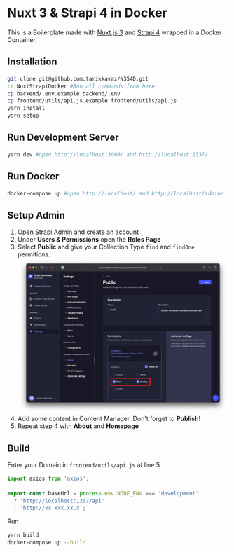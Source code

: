 # Nuxt 3 & Strapi 4 in Docker 

This is a Boilerplate made with [Nuxt.js 3](https://nuxt.com/) and [Strapi 4](https://docs.strapi.io/dev-docs/quick-start#_1-install-strapi-and-create-a-new-project) wrapped in a Docker Container. 

## Installation 

```bash
git clone git@github.com:tarikkavaz/N3S4D.git
cd NuxtStrapiDocker #Run all commands from here 
cp backend/.env.example backend/.env
cp frontend/utils/api.js.example frontend/utils/api.js
yarn install
yarn setup

```

## Run Development Server
```bash
yarn dev #open http://localhost:3000/ and http://localhost:1337/
```
## Run Docker
```bash
docker-compose up #open http://localhost/ and http://localhost/admin/
```
## Setup Admin
1. Open Strapi Admin and create an account
2. Under **Users & Permissions** open the **Roles Page**
3. Select **Public** and give your Collection Type `find` and `findOne` permitions.
![Permissions](Readme/Readme1.png)
4. Add some content in Content Manager. Don't forget to **Publish!**
5. Repeat step 4 with **About** and **Homepage**

## Build 
Enter your Domain in `frontend/utils/api.js` at line 5
```javascript
import axios from 'axios';

export const baseUrl = process.env.NODE_ENV === 'development'
  ? 'http://localhost:1337/api'
  : 'http://xx.xxx.xx.x';
```

Run 
```bash
yarn build
docker-compose up --build

```
